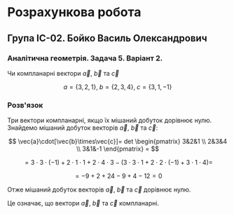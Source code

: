 # Розрахункова робота

## Група ІС-02. Бойко Василь Олександрович

### Аналітична геометрія. Задача 5. Варіант 2.

Чи компланарні вектори $\vec{a}$, $\vec{b}$ та $\vec{c}$

$$a = \{ 3,2,1 \},\;
b = \{2,3,4 \},\;
c = \{ 3,1,-1\}
$$


### Розв'язок

Три вектори компланарні, якщо їх мішаний добуток дорівнює нулю. Знайдемо мішаний добуток векторів $\vec{a}$, $\vec{b}$ та $\vec{c}$:

$$ \vec{a}\cdot[\vec{b}\times\vec{c}]= det \begin{pmatrix}
    3&2&1 \\
    2&3&4 \\
    3&1&-1
\end{pmatrix} =
$$

$$=3\cdot3\cdot(-1) + 2\cdot1\cdot1 + 2\cdot4\cdot3
-(3\cdot3\cdot1 +2\cdot2\cdot(-1) + 3\cdot1\cdot4)=
$$

$$= -9+2+24-9+4-12=0
$$

Отже мішаний добуток векторів $\vec{a}$, $\vec{b}$ та $\vec{c}$ дорівнює нулю. 

Це означає, що вектори $\vec{a}$, $\vec{b}$ та $\vec{c}$ компланарні.